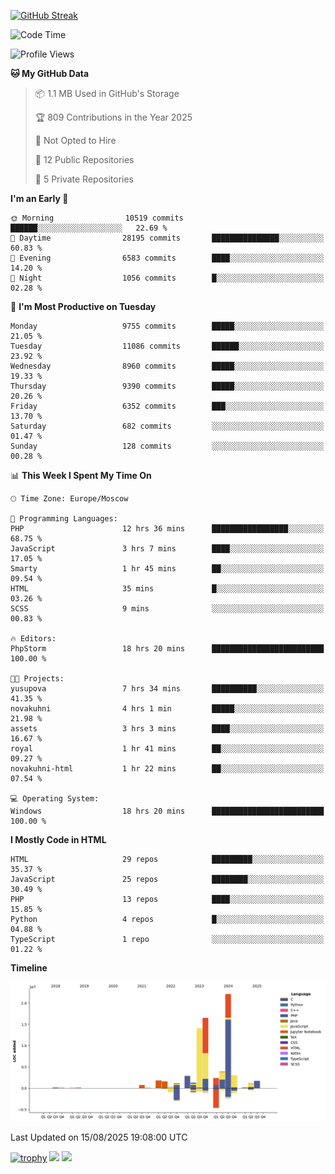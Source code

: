 [![GitHub Streak](https://github-readme-streak-stats.herokuapp.com/?user=yogik10)](https://git.io/streak-stats)
<!--START_SECTION:waka-->
![Code Time](http://img.shields.io/badge/Code%20Time-1%2C574%20hrs%2029%20mins-blue)

![Profile Views](http://img.shields.io/badge/Profile%20Views-0-blue)

**🐱 My GitHub Data** 

> 📦 1.1 MB Used in GitHub's Storage 
 > 
> 🏆 809 Contributions in the Year 2025
 > 
> 🚫 Not Opted to Hire
 > 
> 📜 12 Public Repositories 
 > 
> 🔑 5 Private Repositories 
 > 
**I'm an Early 🐤** 

```text
🌞 Morning                10519 commits       ██████░░░░░░░░░░░░░░░░░░░   22.69 % 
🌆 Daytime                28195 commits       ███████████████░░░░░░░░░░   60.83 % 
🌃 Evening                6583 commits        ████░░░░░░░░░░░░░░░░░░░░░   14.20 % 
🌙 Night                  1056 commits        █░░░░░░░░░░░░░░░░░░░░░░░░   02.28 % 
```
📅 **I'm Most Productive on Tuesday** 

```text
Monday                   9755 commits        █████░░░░░░░░░░░░░░░░░░░░   21.05 % 
Tuesday                  11086 commits       ██████░░░░░░░░░░░░░░░░░░░   23.92 % 
Wednesday                8960 commits        █████░░░░░░░░░░░░░░░░░░░░   19.33 % 
Thursday                 9390 commits        █████░░░░░░░░░░░░░░░░░░░░   20.26 % 
Friday                   6352 commits        ███░░░░░░░░░░░░░░░░░░░░░░   13.70 % 
Saturday                 682 commits         ░░░░░░░░░░░░░░░░░░░░░░░░░   01.47 % 
Sunday                   128 commits         ░░░░░░░░░░░░░░░░░░░░░░░░░   00.28 % 
```


📊 **This Week I Spent My Time On** 

```text
🕑︎ Time Zone: Europe/Moscow

💬 Programming Languages: 
PHP                      12 hrs 36 mins      █████████████████░░░░░░░░   68.75 % 
JavaScript               3 hrs 7 mins        ████░░░░░░░░░░░░░░░░░░░░░   17.05 % 
Smarty                   1 hr 45 mins        ██░░░░░░░░░░░░░░░░░░░░░░░   09.54 % 
HTML                     35 mins             █░░░░░░░░░░░░░░░░░░░░░░░░   03.26 % 
SCSS                     9 mins              ░░░░░░░░░░░░░░░░░░░░░░░░░   00.83 % 

🔥 Editors: 
PhpStorm                 18 hrs 20 mins      █████████████████████████   100.00 % 

🐱‍💻 Projects: 
yusupova                 7 hrs 34 mins       ██████████░░░░░░░░░░░░░░░   41.35 % 
novakuhni                4 hrs 1 min         █████░░░░░░░░░░░░░░░░░░░░   21.98 % 
assets                   3 hrs 3 mins        ████░░░░░░░░░░░░░░░░░░░░░   16.67 % 
royal                    1 hr 41 mins        ██░░░░░░░░░░░░░░░░░░░░░░░   09.27 % 
novakuhni-html           1 hr 22 mins        ██░░░░░░░░░░░░░░░░░░░░░░░   07.54 % 

💻 Operating System: 
Windows                  18 hrs 20 mins      █████████████████████████   100.00 % 
```

**I Mostly Code in HTML** 

```text
HTML                     29 repos            █████████░░░░░░░░░░░░░░░░   35.37 % 
JavaScript               25 repos            ████████░░░░░░░░░░░░░░░░░   30.49 % 
PHP                      13 repos            ████░░░░░░░░░░░░░░░░░░░░░   15.85 % 
Python                   4 repos             █░░░░░░░░░░░░░░░░░░░░░░░░   04.88 % 
TypeScript               1 repo              ░░░░░░░░░░░░░░░░░░░░░░░░░   01.22 % 
```



**Timeline**

![Lines of Code chart](https://raw.githubusercontent.com/Yogik10/Yogik10/main/assets/bar_graph.png)


 Last Updated on 15/08/2025 19:08:00 UTC
<!--END_SECTION:waka-->
[![trophy](https://github-profile-trophy.vercel.app/?username=yogik10)](https://github.com/ryo-ma/github-profile-trophy)
![](https://github-profile-summary-cards.vercel.app/api/cards/profile-details?username=yogik10&theme=solarized_dark)
![](https://github-profile-summary-cards.vercel.app/api/cards/most-commit-language?username=yogik10&theme=solarized_dark)


